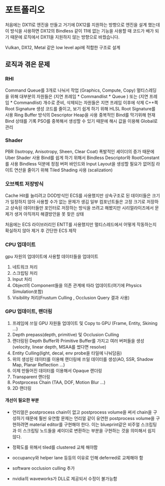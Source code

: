 
# 포트폴리오

처음에는 DX11로 엔진을 만들고 거기에 DX12를 지원하는 방향으로 엔진을 설계 했는데 이 방식을 사용하면 DX12의 Bindless 같이 11에 없는 기능을 사용할 때 코드가 배가 되기 때문에 
로직에서 DX11을 지원하지 않는 방향으로 바꿨습니다.

Vulkan, DX12, Metal 같은 low level api에 적합한 구조로 설계


## 로직과 겪은 문제

### RHI

Command Queue를 3개로 나눠서 작업 (Graphics, Compute, Copy)
멀티스레딩을 위해 대부분의 자원들은 (지연 프레임 * Commandlist * Queue ) 또는 (지연 프레임 * Commandlist) 개수로 준비, 삭제되는 자원들은 지연 프레임 이후에 삭제
C++쪽 Root Signature 생성 코드를 줄이고, 보기 쉽게 하기 위해 HLSL Root Signature를 사용
Ring Buffer 방식의 Descriptor Heap을 사용
중복적인 Bind를 막기위해 현재 Bind 상태를 기록
PSO를 중복해서 생성할 수 있기 때문에 해시 값을 이용해 Global로 관리


### Shader
PBR (Isotropy, Anisotropy, Sheen, Clear Coat)
폭발적인 셰이더의 증가 때문에 Uber Shader 사용
Bind를 쉽게 하기 위해서 Bindless Descriptor와 RootConstant를 사용
Bindless 덕분에 정점 버퍼 바인드와 Input Layout을 생성할 필요가 없어짐
라이트 연산을 줄이기 위해 Tiled Shading 사용 (scalization)


### 오브젝트 저장방식

Cache Hit를 늘리려고 DOD방식인 ECS를 사용했지만 상속구조로 된 데이터들은 크기가 일정하지 않아 사용할 수가 없는 문제가 생김
일부 컴포넌트들은 고정 크기로 저장하고 상속된 데이터들만 포인터로 저장하는 방식을 쓰려고 해봤지만 시리얼라이즈에서 문제가 생겨 아직까지 해결방안을 못 찾은 상태

처음에는 ECS 라이브러리인 ENTT를 사용했지만 멀티스레드에서 어떻게 작동하는지 확실하지 않아 제거 후 간단한 ECS 제작


### CPU 업데이트 
gpu 자원의 업데이트에 사용할 데이터들을 업데이트


1. 네트워크 처리
2. 스크립팅 처리
3. Input 처리
4. Object의 Component들을 의존 관계에 따라 업데이트(여기에 Physics Simulation포함)
5. Visibility 처리(Frustum Culling , Occlusion Query 결과 사용)


### GPU 업데이트, 랜더링

1. 프레임에 쓰일 GPU 자원들 업데이트 및 Copy to GPU (Frame, Entity, Skining ...)
2. Depth prepass(depth, primitive) 및 Occlusion Culling
3. 랜더링된 Depth Buffer와 Primitive Buffer를 가지고 여러 버퍼들을 생성(velocity, linear depth, MSAA를 썼다면 resolve)
4. Entity Culling(light, decal, env probe을 타일에 나눠담음)
5. 위의 생성된 데이터를 이용해 랜더링에 쓰일 데이터를 생성(AO, SSR, Shadow Map, Planar Reflection ...)
6. 이제 만들어진 데이터를 이용해서 Opaque 랜더링
7. Transparent 랜더링
8. Postprocess Chain (TAA, DOF, Motion Blur ...)
9. 2D 랜더링

#### 개선이 필요한 부분
- 언리얼은 postprocess chain이 없고 postprocess volume을 써서 chain을 구성하기 때문에 훨씬 유연함
문제는 언리얼 같이 유연한 postprocess volume을 구현하려면 material editor를 구현해야 한다. 이는 blueprint같은 비주얼 스크립팅과 이 스크립팅 노드들을 셰이더로 변환하는 부분을 구현하는 것을 의미해서 쉽지 않다.

- 정확도를 위해서 tiled를 clustered 교체 해야함
- occupancy와 helper lane 등등의 이유로 인해 deferred로 교체해야 함
- software occlusion culling 추가
- nvidia의 waveworks가 DLL로 제공되서 수정이 불가능함


